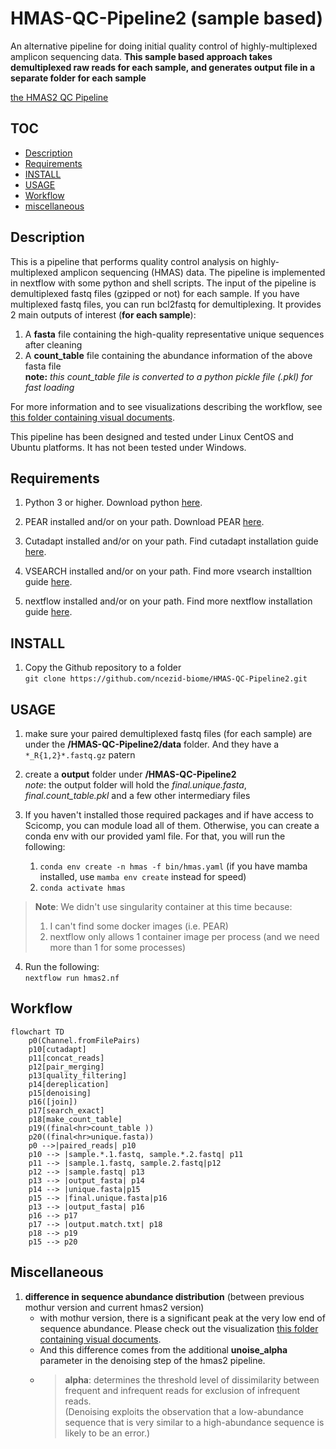 # HMAS-QC-Pipeline2 (sample based)

An alternative pipeline for doing initial quality control of highly-multiplexed amplicon sequencing data. **This sample based approach takes demultiplexed raw reads for each sample, and generates output file in a separate folder for each sample**

 [the HMAS2 QC Pipeline](https://github.com/ncezid-biome/HMAS-QC-Pipeline2/tree/main)

## TOC
* [Description](#description)
* [Requirements](#requirements)
* [INSTALL](#install)
* [USAGE](#usage)
* [Workflow](#workflow)  
* [miscellaneous](#miscellaneous)  

## Description

This is a pipeline that performs quality control analysis on highly-multiplexed amplicon sequencing (HMAS) data.
The pipeline is implemented in nextflow with some python and shell scripts. The input of the pipeline is demultiplexed fastq files (gzipped or not) for each sample. If you have multiplexed fastq files, you can run bcl2fastq for demultiplexing. 
It provides 2 main outputs of interest (**for each sample**): 

1. A **fasta** file containing the high-quality representative unique sequences after cleaning
2. A **count_table** file containing the abundance information of the above fasta file   
**note:** _this count_table file is converted to a python pickle file (.pkl) for fast loading_

For more information and to see visualizations describing the workflow, see [this folder containing visual documents](https://github.com/ncezid-biome/HMAS-QC-Pipeline2/tree/main/documents).

This pipeline has been designed and tested under Linux CentOS and Ubuntu platforms.  It has not been tested under Windows.

## Requirements

1. Python 3 or higher. Download python [here](https://www.python.org/downloads/). 


2. PEAR installed and/or on your path. Download PEAR [here](https://www.h-its.org/downloads/pear-academic/).


3. Cutadapt installed and/or on your path. Find cutadapt installation guide [here](https://cutadapt.readthedocs.io/en/stable/installation.html).

4. VSEARCH installed and/or on your path. Find more vsearch installtion guide [here](https://github.com/torognes/vsearch).

5. nextflow installed and/or on your path. Find more nextflow installation guide [here](https://www.nextflow.io/docs/latest/getstarted.html).

## INSTALL


1. Copy the Github repository to a folder  
`git clone https://github.com/ncezid-biome/HMAS-QC-Pipeline2.git` 




## USAGE

1. make sure your paired demultiplexed fastq files (for each sample) are under the **/HMAS-QC-Pipeline2/data** folder. And they have a `*_R{1,2}*.fastq.gz` patern


2. create a  **output** folder under **/HMAS-QC-Pipeline2**   
_note_: the output folder will hold the _final.unique.fasta_, _final.count_table.pkl_ and a few other intermediary files


3. If you haven't installed those required packages and if have access to Scicomp, you can module load all of them. Otherwise, you can create a conda env with our provided yaml file. For that, you will run the following:   
    1. `conda env create -n hmas -f bin/hmas.yaml` (if you have mamba installed, use `mamba env create` instead for speed)   
    2.  `conda activate hmas`  
>**Note**: We didn't use singularity container at this time because:  
> 1. I can't find some docker images (i.e. PEAR)
> 2. nextflow only allows 1 container image per process (and we need more than 1 for some processes)   
4. Run the following:  
`nextflow run hmas2.nf`    

   

## Workflow 

```mermaid
flowchart TD
    p0(Channel.fromFilePairs)
    p10[cutadapt]
    p11[concat_reads]
    p12[pair_merging]
    p13[quality_filtering]
    p14[dereplication]
    p15[denoising]
    p16([join])
    p17[search_exact]
    p18[make_count_table]
    p19((final<hr>count_table ))
    p20((final<hr>unique.fasta))
    p0 -->|paired_reads| p10
    p10 --> |sample.*.1.fastq, sample.*.2.fastq| p11
    p11 --> |sample.1.fastq, sample.2.fastq|p12
    p12 --> |sample.fastq| p13
    p13 --> |output_fasta| p14
    p14 --> |unique.fasta|p15
    p15 --> |final.unique.fasta|p16
    p13 --> |output_fasta| p16
    p16 --> p17
    p17 --> |output.match.txt| p18
    p18 --> p19
    p15 --> p20
```  

## Miscellaneous 

1.  **difference in sequence abundance distribution** (between previous mothur version and current hmas2 version)   
    - with mothur version, there is a significant peak at the very low end of sequence abundance. Please check out the visualization [this folder containing visual documents](https://github.com/ncezid-biome/HMAS-QC-Pipeline2/tree/main/documents).    
    - And this difference comes from the additional **unoise_alpha** parameter in the denoising step of the hmas2 pipeline. 
    - > **alpha**: determines the threshold level of dissimilarity between frequent and infrequent reads for exclusion of infrequent reads.  
    (Denoising exploits the observation that a low-abundance sequence that is very similar to a 
high-abundance sequence is likely to be an error.)